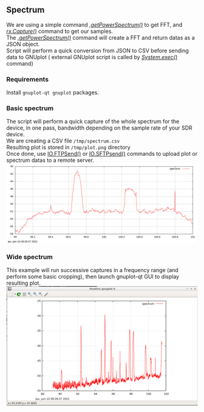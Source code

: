 ## Spectrum

We are using a simple command [*.getPowerSpectrum()*](http://sdr4.space/doc/#getpowerspectrum) to get FFT, and [*rx.Capture()*](http://sdr4.space/doc/#capture_1) command to get our samples.  
The [*.getPowerSpectrum()*](http://sdr4.space/doc/#getpowerspectrum) command will create a FFT and return datas as a JSON object.  
Script will perform a quick conversion from JSON to CSV before sending data to GNUplot ( external GNUplot script is called by [*System.exec()*](http://sdr4.space/doc/#systemexec) command)

### Requirements

Install `gnuplot-qt gnuplot` packages.

### Basic spectrum

The script will perform a quick capture of the whole spectrum for the device, in one pass, bandwidth  depending on the sample rate of your SDR device.  
We are creating a CSV file `/tmp/spectrum.csv`  
Resulting plot is stored in `/tmp/plot.png` directory  
Once done, use [IO.FTPSend()](http://sdr4.space/doc/#ioftpsend) or [IO.SFTPsend()](http://sdr4.space/doc/#iosftpsend) commands to upload plot or spectrum datas to a remote server.  
![spectrum](spectrum.png)  

### Wide spectrum

This example will run successive captures in a frequency range (and perform some basic cropping), then launch gnuplot-qt GUI to display resulting plot.  
![qt_spectrum](qt_spectrum.png)
